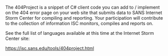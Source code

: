 The 404Project is a snippet of C# client code you can add to / implement on the 404 error page on your web site that submits data to SANS Internet Storm Center for compiling and reporting. Your participation will contribute to the collection of information ISC monitors, compiles and reports on.

See the full list of languages available at this time at the Internet Storm Center site:

https://isc.sans.edu/tools/404project.html
